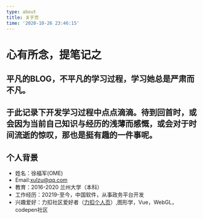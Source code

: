 ```yaml
---
type: about
title: 关于页
time: '2020-10-26 23:46:15'
---
```


# 心有所念，提笔记之 

## 平凡的BLOG，不平凡的学习过程，学习她总是严肃而不凡。
## 于此记录下开发学习过程中点点滴滴。待到回首时，或会因为当前自己知识与经历的浅薄而感慨，或会对于时间流逝的惊叹，那也是挺有趣的一件事呢。
## 个人背景
+ 姓名：徐福军(OME)
+ Email:xulzu@qq.com
+ 教育：2016-2020  兰州大学（本科）
+ 工作经历：20219-至今，中国软件，从事政务平台开发
+ 兴趣爱好：力扣社区爱好者（[力扣个人页](https://leetcode-cn.com/u/xulzu/)）,图形学，Vue，WebGL，codepen社区
